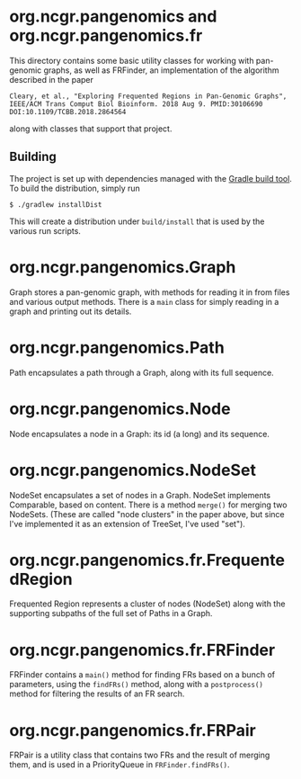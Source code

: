# org.ncgr.pangenomics and org.ncgr.pangenomics.fr
This directory contains some basic utility classes for working with pan-genomic graphs, as well as FRFinder, an implementation of the algorithm described in the paper
```
Cleary, et al., "Exploring Frequented Regions in Pan-Genomic Graphs", IEEE/ACM Trans Comput Biol Bioinform. 2018 Aug 9. PMID:30106690 DOI:10.1109/TCBB.2018.2864564
```
along with classes that support that project.
     
## Building
The project is set up with dependencies managed with the [Gradle build tool](https://gradle.org/). To build the distribution, simply run
```
$ ./gradlew installDist
```
This will create a distribution under `build/install` that is used by the various run scripts.

# org.ncgr.pangenomics.Graph
Graph stores a pan-genomic graph, with methods for reading it in from files and various output methods. There is a `main` class for simply reading in a graph and printing
out its details.

# org.ncgr.pangenomics.Path
Path encapsulates a path through a Graph, along with its full sequence.

# org.ncgr.pangenomics.Node
Node encapsulates a node in a Graph: its id (a long) and its sequence.

# org.ncgr.pangenomics.NodeSet
NodeSet encapsulates a set of nodes in a Graph. NodeSet implements Comparable, based on content. There is a method `merge()` for merging two NodeSets.
(These are called "node clusters" in the paper above, but since I've implemented it as an extension of TreeSet, I've used "set").

# org.ncgr.pangenomics.fr.FrequentedRegion
Frequented Region represents a cluster of nodes (NodeSet) along with the supporting subpaths of the full set of Paths in a Graph.

# org.ncgr.pangenomics.fr.FRFinder
FRFinder contains a `main()` method for finding FRs based on a bunch of parameters, using the `findFRs()` method,
along with a `postprocess()` method for filtering the results of an FR search.

# org.ncgr.pangenomics.fr.FRPair
FRPair is a utility class that contains two FRs and the result of merging them, and is used in a PriorityQueue in `FRFinder.findFRs()`.

